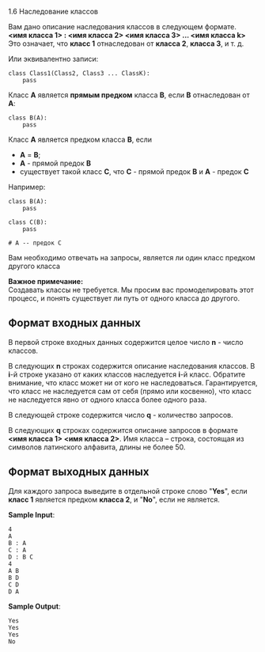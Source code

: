 1.6 Наследование классов

Вам дано описание наследования классов в следующем формате.  
**<имя класса 1> : <имя класса 2> <имя класса 3> ... <имя класса k>**  
Это означает, что **класс 1** отнаследован от **класса 2**, **класса 3**, и т. д.

Или эквивалентно записи:
```
class Class1(Class2, Class3 ... ClassK):
    pass
```
Класс **A** является **прямым предком** класса **B**, если **B** отнаследован от **A**:
```
class B(A):
    pass
```

Класс **A** является предком класса **B**, если
* **A** = **B**;
* **A** - прямой предок **B**
* существует такой класс **C**, что **C** - прямой предок **B** и **A** - предок **C**

Например:
```
class B(A):
    pass

class C(B):
    pass

# A -- предок С
```

Вам необходимо отвечать на запросы, является ли один класс предком другого класса

**Важное примечание:**  
Создавать классы не требуется.
Мы просим вас промоделировать этот процесс, и понять существует ли путь от одного класса до другого.

Формат входных данных
-
В первой строке входных данных содержится целое число **n** - число классов.

В следующих **n** строках содержится описание наследования классов. В **i**-й строке указано от каких классов наследуется **i**-й класс. Обратите внимание, что класс может ни от кого не наследоваться. Гарантируется, что класс не наследуется сам от себя (прямо или косвенно), что класс не наследуется явно от одного класса более одного раза.

В следующей строке содержится число **q** - количество запросов.

В следующих **q** строках содержится описание запросов в формате **<имя класса 1> <имя класса 2>**.
Имя класса – строка, состоящая из символов латинского алфавита, длины не более 50.

Формат выходных данных
-
Для каждого запроса выведите в отдельной строке слово "**Yes**", если **класс 1** является предком **класса 2**, и "**No**", если не является.

**Sample Input**:
```
4
A
B : A
C : A
D : B C
4
A B
B D
C D
D A
```
**Sample Output**:
```
Yes
Yes
Yes
No
```
